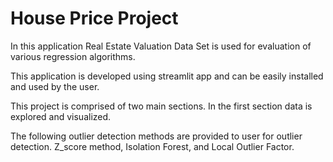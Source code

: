 # House Price Project

In this application Real Estate Valuation Data Set is used for evaluation of various regression algorithms.

This application is developed using streamlit app and can be easily installed and used by the user.

This project is comprised of two main sections. In the first section data is explored and visualized. 

The following outlier detection methods are provided to user for outlier detection.
Z_score method, Isolation Forest, and Local Outlier Factor.




